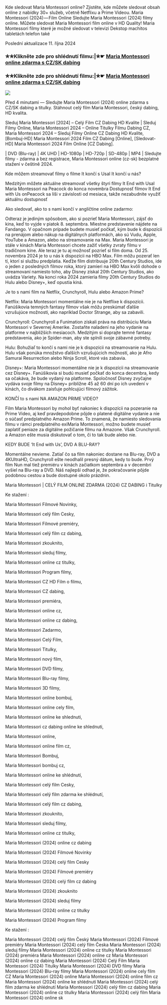 Kde sledovat Maria Montessori online? Zjistěte, kde můžete sledovat obsah online z nabídky 30+ služeb, včetně Netflixu a Prime Videou. Maria Montessori (2024) — Film Online Sledujte Maria Montessori (2024) filmy online. Můžete sledovat Maria Montessori film online v HD Quality! Maria Montessori filmy které je možné sledovat v televizi Dekstop machitos tabletách telefon také

Poslední aktualizace 11. října 2024

### ✮✮Klikněte zde pro shlédnutí filmu:|✮☛ [Maria Montessori online zdarma s CZ/SK dabing](https://crotx.online/sk/movie/959395/maria-montessori.git)

### ✮✮Klikněte zde pro shlédnutí filmu:|✮☛ [Maria Montessori online zdarma s CZ/SK dabing](https://crotx.online/sk/movie/959395/maria-montessori.git)

<p dir="auto"><a href="https://crotx.online/sk/movie/959395/maria-montessori.git" title="720p" rel="nofollow"><img src="https://i.imgur.com/jhNGoEt.gif" style="max-width: 100%;"></a></p>

Před 4 minutami — Sledujte Maria Montessori (2024) online zdarma s CZ/SK dabing a titulky. Stáhnout celý film Maria Montessori, český dabing, HD kvalita.

Sleduj Maria Montessori [2024] – Celý Film CZ Dabing HD Kvalite | Sleduj Filmy Online, Maria Montessori 2024 – Online Titulky Filmu Dabing CZ, Maria Montessori 2024 – Sleduj Filmy Online CZ Dabing HD Kvalite, [Bombuj-HD] Maria Montessori 2024 Film CZ Dabing [Online], [Sledovat-HD] Maria Montessori 2024 Film Online [CZ Dabing].

| DVD (Blu-ray) | 4K UHD | HD-1080p | HD-720p | SD-480p | MP4 | Sledujte filmy - zdarma a bez registrace, Maria Montessori online (cz-sk) bezplatné stažení v češtině 2024.

Kde môžem streamovať filmy o filme It končí s Usal It končí u nás?

Medzitým môžete aktuálne streamovať všetky štyri filmy It End with Usal Maria Montessori na Peacock do konca novembra Dostupnosť filmov It End with Us onPeacock sa líši v závislosti od mesiaca, takže nezabudnite využiť aktuálnu dostupnosť

Ako sledovať, ako to s nami končí v angličtine online zadarmo:

Odteraz je jediným spôsobom, ako si pozrieť Maria Montessori, zájsť do kina, keď to vyjde v piatok 8. septembra. Miestne predstavenie nájdete na Fandango. V opačnom prípade budete musieť počkať, kým bude k dispozícii na prenájom alebo nákup na digitálnych platformách, ako sú Vudu, Apple, YouTube a Amazon, alebo na streamovanie na Max. Maria Montessori je stále v kinách Maria Montessori chcete zažiť všetky zvraty filmu v tradičnom kine. Ale teraz je tu aj možnosť pozrieť si film doma. Od 25. novembra 2024 je to u nás k dispozícii na HBO Max. Film môžu pozerať len tí, ktorí si službu predplatia. Keďže film distribuuje 20th Century Studios, ide o jeden z posledných filmov roka, ktorý zamieri na HBO Max kvôli dohode o streamovaní namiesto toho, aby Disney získal 20th Century Studios, ako uvádza Variety. Na konci roka 2024 zamieria filmy 20th Century Studios do Hulu alebo Disney+, keď opustia kiná.

Je to s nami film na Netflix, Crunchyroll, Hulu alebo Amazon Prime?

Netflix: Maria Montessori momentálne nie je na Netflixe k dispozícii. Fanúšikovia temných fantasy filmov však môžu preskúmať ďalšie vzrušujúce možnosti, ako napríklad Doctor Strange, aby sa zabavili.

Crunchyroll: Crunchyroll a Funimation získali práva na distribúciu Maria Montessori v Severnej Amerike. Zostaňte naladení na jeho vydanie na platforme v najbližších mesiacoch. Medzitým si doprajte temné fantasy predstavenia, ako je Spider-man, aby ste splnili svoje zábavné potreby.

Hulu: Bohužiaľ to končí s nami nie je k dispozícii na streamovanie na Hulu. Hulu však ponúka množstvo ďalších vzrušujúcich možností, ako je Afro Samurai Resurrection alebo Ninja Scroll, ktoré vás zabavia.

Disney+: Maria Montessori momentálne nie je k dispozícii na streamovanie cez Disney+. Fanúšikovia si budú musieť počkať do konca decembra, kedy sa očakáva, že bude vydaný na platforme. Spoločnosť Disney zvyčajne vydáva svoje filmy na Disney+ približne 45 až 60 dní po ich uvedení v kinách, čo divákom zaisťuje pohlcujúci filmový zážitok.

KONČÍ to s nami NA AMAZON PRIME VIDEO?

Film Maria Montessori by mohol byť nakoniec k dispozícii na pozeranie na Prime Video, aj keď pravdepodobne pôjde o platené digitálne vydanie a nie o súčasť predplatného Amazon Prime. To znamená, že namiesto sledovania filmu v rámci predplatného exiMaria Montessori, možno budete musieť zaplatiť peniaze za digitálne požičanie filmu na Amazone. Však Crunchyroll. a Amazon ešte musia diskutovať o tom, či to tak bude alebo nie.

KEDY BUDE ‘It End with Us’, DVD A BLU-RAY?

Momentálne nevieme. Zatiaľ čo sa film nakoniec dostane na Blu-ray, DVD a 4KUltraHD, Crunchyroll ešte neodhalil presný dátum, kedy to bude. Prvý film Nun mal tiež premiéru v kinách začiatkom septembra a v decembri vyšiel na Blu-ray a DVD. Náš najlepší odhad je, že pokračovanie pôjde podobnou cestou a bude dostupné okolo prázdnin.

Maria Montessori | CELÝ FILM ONLINE ZDARMA (2024) CZ DABING i Titulky

Ke stažení :

Maria Montessori Filmové Novinky,

Maria Montessori celý film Cesky,

Maria Montessori Filmové premiéry,

Maria Montessori celý film cz dabing,

Maria Montessori zkouknito,

Maria Montessori sleduj filmy,

Maria Montessori online cz titulky,

Maria Montessori Program filmy,

Maria Montessori CZ HD Film o filmu,

Maria Montessori CZ dabing,

Maria Montessori premiéra,

Maria Montessori online cz,

Maria Montessori online cz dabing,

Maria Montessori Zadarmo,

Maria Montessori Celý Film,

Maria Montessori Titulky,

Maria Montessori nový film,

Maria Montessori DVD filmy,

Maria Montessori Blu-ray filmy,

Maria Montessori 3D filmy,

Maria Montessori online bombuj,

Maria Montessori online cely film,

Maria Montessori online ke shlednuti,

Maria Montessori cz dabing online ke shlednuti,

Maria Montessori online,

Maria Montessori online film cz,

Maria Montessori Bombuj,

Maria Montessori bombuj cz,

Maria Montessori online ke shlédnutí,

Maria Montessori celý film Cesky,

Maria Montessori celý film zdarma ke shlédnutí,

Maria Montessori celý film cz dabing,

Maria Montessori zkouknito,

Maria Montessori sleduj filmy,

Maria Montessori online cz titulky,

Maria Montessori (2024) online cz dabing

Maria Montessori (2024) Filmové Novinky

Maria Montessori (2024) celý film Cesky

Maria Montessori (2024) Filmové premiéry

Maria Montessori (2024) celý film cz dabing

Maria Montessori (2024) zkouknito

Maria Montessori (2024) sleduj filmy

Maria Montessori (2024) online cz titulky

Maria Montessori (2024) Program filmy

Ke stažení :

Maria Montessori (2024) celý film Český Maria Montessori (2024) Filmové premiéry Maria Montessori (2024) celý film Česka Maria Montessori (2024) sleduj filmy Maria Montessori (2024) online cz titulky Maria Montessori (2024) premiéra Maria Montessori (2024) online cz Maria Montessori (2024) online cz dabing Maria Montessori (2024) Celý Film Maria Montessori (2024) Titulky Maria Montessori (2024) DVD filmy Maria Montessori (2024) Blu-ray filmy Maria Montessori (2024) online cely film CZ Maria Montessori (2024) online Maria Montessori (2024) online film cz Maria Montessori (2024) online ke shlédnutí Maria Montessori (2024) celý film zdarma ke shlédnutí Maria Montessori (2024) celý film cz dabing Maria Montessori (2024) online cz titulky Maria Montessori (2024) celý film Maria Montessori (2024) online sk
